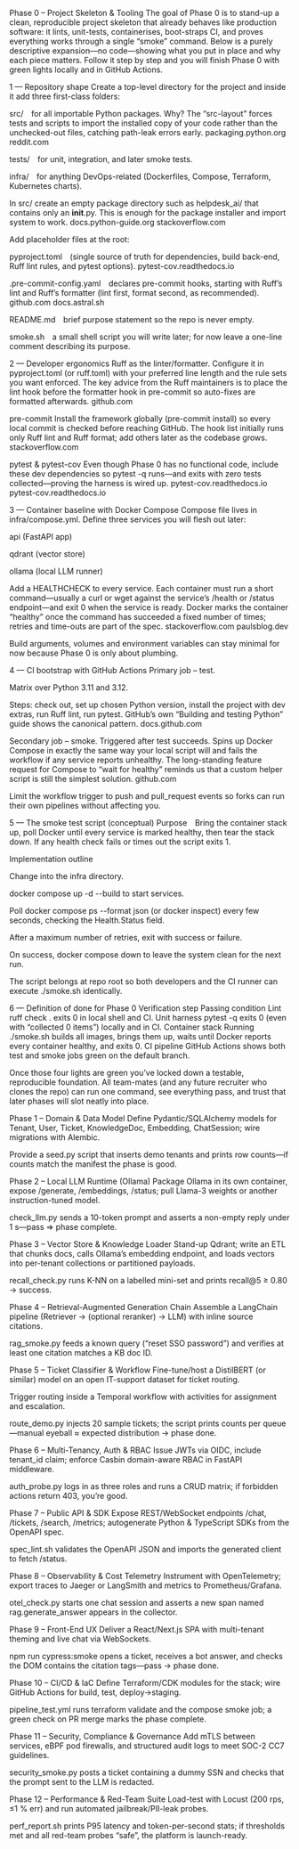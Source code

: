Phase 0 – Project Skeleton & Tooling
The goal of Phase 0 is to stand-up a clean, reproducible project skeleton that already behaves like production software: it lints, unit-tests, containerises, boot-straps CI, and proves everything works through a single “smoke” command. Below is a purely descriptive expansion—no code—showing what you put in place and why each piece matters. Follow it step by step and you will finish Phase 0 with green lights locally and in GitHub Actions.

1 — Repository shape
Create a top-level directory for the project and inside it add three first-class folders:

src/ for all importable Python packages.
Why? The “src-layout” forces tests and scripts to import the installed copy of your code rather than the unchecked-out files, catching path-leak errors early.
packaging.python.org
reddit.com

tests/ for unit, integration, and later smoke tests.

infra/ for anything DevOps-related (Dockerfiles, Compose, Terraform, Kubernetes charts).

In src/ create an empty package directory such as helpdesk_ai/ that contains only an __init__.py. This is enough for the package installer and import system to work.
docs.python-guide.org
stackoverflow.com

Add placeholder files at the root:

pyproject.toml (single source of truth for dependencies, build back-end, Ruff lint rules, and pytest options).
pytest-cov.readthedocs.io

.pre-commit-config.yaml declares pre-commit hooks, starting with Ruff’s lint and Ruff’s formatter (lint first, format second, as recommended).
github.com
docs.astral.sh

README.md brief purpose statement so the repo is never empty.

smoke.sh a small shell script you will write later; for now leave a one-line comment describing its purpose.

2 — Developer ergonomics
Ruff as the linter/formatter.
Configure it in pyproject.toml (or ruff.toml) with your preferred line length and the rule sets you want enforced. The key advice from the Ruff maintainers is to place the lint hook before the formatter hook in pre-commit so auto-fixes are formatted afterwards.
github.com

pre-commit
Install the framework globally (pre-commit install) so every local commit is checked before reaching GitHub. The hook list initially runs only Ruff lint and Ruff format; add others later as the codebase grows.
stackoverflow.com

pytest & pytest-cov
Even though Phase 0 has no functional code, include these dev dependencies so pytest -q runs—and exits with zero tests collected—proving the harness is wired up.
pytest-cov.readthedocs.io
pytest-cov.readthedocs.io

3 — Container baseline with Docker Compose
Compose file lives in infra/compose.yml. Define three services you will flesh out later:

api (FastAPI app)

qdrant (vector store)

ollama (local LLM runner)

Add a HEALTHCHECK to every service. Each container must run a short command—usually a curl or wget against the service’s /health or /status endpoint—and exit 0 when the service is ready. Docker marks the container “healthy” once the command has succeeded a fixed number of times; retries and time-outs are part of the spec.
stackoverflow.com
paulsblog.dev

Build arguments, volumes and environment variables can stay minimal for now because Phase 0 is only about plumbing.

4 — CI bootstrap with GitHub Actions
Primary job – test.

Matrix over Python 3.11 and 3.12.

Steps: check out, set up chosen Python version, install the project with dev extras, run Ruff lint, run pytest.
GitHub’s own “Building and testing Python” guide shows the canonical pattern.
docs.github.com

Secondary job – smoke.
Triggered after test succeeds. Spins up Docker Compose in exactly the same way your local script will and fails the workflow if any service reports unhealthy. The long-standing feature request for Compose to “wait for healthy” reminds us that a custom helper script is still the simplest solution.
github.com

Limit the workflow trigger to push and pull_request events so forks can run their own pipelines without affecting you.

5 — The smoke test script (conceptual)
Purpose Bring the container stack up, poll Docker until every service is marked healthy, then tear the stack down. If any health check fails or times out the script exits 1.

Implementation outline

Change into the infra directory.

docker compose up -d --build to start services.

Poll docker compose ps --format json (or docker inspect) every few seconds, checking the Health.Status field.

After a maximum number of retries, exit with success or failure.

On success, docker compose down to leave the system clean for the next run.

The script belongs at repo root so both developers and the CI runner can execute ./smoke.sh identically.

6 — Definition of done for Phase 0
Verification step	Passing condition
Lint	            ruff check . exits 0 in local shell and CI.
Unit harness	    pytest -q exits 0 (even with “collected 0 items”) locally and in CI.
Container stack	    Running ./smoke.sh builds all images, brings them up, waits until Docker reports every container healthy, and exits 0.
CI pipeline	        GitHub Actions shows both test and smoke jobs green on the default branch.

Once those four lights are green you’ve locked down a testable, reproducible foundation. All team-mates (and any future recruiter who clones the repo) can run one command, see everything pass, and trust that later phases will slot neatly into place.

Phase 1 – Domain & Data Model
Define Pydantic/SQLAlchemy models for Tenant, User, Ticket, KnowledgeDoc, Embedding, ChatSession; wire migrations with Alembic.

Provide a seed.py script that inserts demo tenants and prints row counts—if counts match the manifest the phase is good. 

Phase 2 – Local LLM Runtime (Ollama)
Package Ollama in its own container, expose /generate, /embeddings, /status; pull Llama-3 weights or another instruction-tuned model. 

check_llm.py sends a 10-token prompt and asserts a non-empty reply under 1 s—pass ⇒ phase complete.

Phase 3 – Vector Store & Knowledge Loader
Stand-up Qdrant; write an ETL that chunks docs, calls Ollama’s embedding endpoint, and loads vectors into per-tenant collections or partitioned payloads. 

recall_check.py runs K-NN on a labelled mini-set and prints recall@5 ≥ 0.80 → success.

Phase 4 – Retrieval-Augmented Generation Chain
Assemble a LangChain pipeline (Retriever → (optional reranker) → LLM) with inline source citations. 

rag_smoke.py feeds a known query (“reset SSO password”) and verifies at least one citation matches a KB doc ID.

Phase 5 – Ticket Classifier & Workflow
Fine-tune/host a DistilBERT (or similar) model on an open IT-support dataset for ticket routing. 

Trigger routing inside a Temporal workflow with activities for assignment and escalation. 

route_demo.py injects 20 sample tickets; the script prints counts per queue—manual eyeball ≈ expected distribution → phase done.

Phase 6 – Multi-Tenancy, Auth & RBAC
Issue JWTs via OIDC, include tenant_id claim; enforce Casbin domain-aware RBAC in FastAPI middleware. 

auth_probe.py logs in as three roles and runs a CRUD matrix; if forbidden actions return 403, you’re good.

Phase 7 – Public API & SDK
Expose REST/WebSocket endpoints /chat, /tickets, /search, /metrics; autogenerate Python & TypeScript SDKs from the OpenAPI spec.

spec_lint.sh validates the OpenAPI JSON and imports the generated client to fetch /status.

Phase 8 – Observability & Cost Telemetry
Instrument with OpenTelemetry; export traces to Jaeger or LangSmith and metrics to Prometheus/Grafana. 

otel_check.py starts one chat session and asserts a new span named rag.generate_answer appears in the collector.

Phase 9 – Front-End UX
Deliver a React/Next.js SPA with multi-tenant theming and live chat via WebSockets.

npm run cypress:smoke opens a ticket, receives a bot answer, and checks the DOM contains the citation tags—pass → phase done.

Phase 10 – CI/CD & IaC
Define Terraform/CDK modules for the stack; wire GitHub Actions for build, test, deploy→staging.

pipeline_test.yml runs terraform validate and the compose smoke job; a green check on PR merge marks the phase complete.

Phase 11 – Security, Compliance & Governance
Add mTLS between services, eBPF pod firewalls, and structured audit logs to meet SOC-2 CC7 guidelines. 

security_smoke.py posts a ticket containing a dummy SSN and checks that the prompt sent to the LLM is redacted.

Phase 12 – Performance & Red-Team Suite
Load-test with Locust (200 rps, ≤1 % err) and run automated jailbreak/PII-leak probes.

perf_report.sh prints P95 latency and token-per-second stats; if thresholds met and all red-team probes “safe”, the platform is launch-ready.